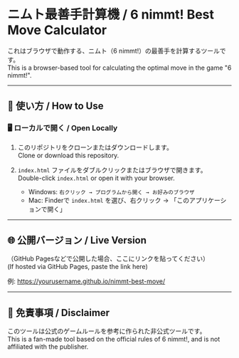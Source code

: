 # ニムト最善手計算機 / 6 nimmt! Best Move Calculator

これはブラウザで動作する、ニムト（6 nimmt!）の最善手を計算するツールです。  
This is a browser-based tool for calculating the optimal move in the game "6 nimmt!".

---

## 🔧 使い方 / How to Use

### 🖥️ ローカルで開く / Open Locally

1. このリポジトリをクローンまたはダウンロードします。  
   Clone or download this repository.

2. `index.html` ファイルをダブルクリックまたはブラウザで開きます。  
   Double-click `index.html` or open it with your browser.

   - Windows: `右クリック → プログラムから開く → お好みのブラウザ`
   - Mac: Finderで `index.html` を選び、右クリック → 「このアプリケーションで開く」

---

## 🌐 公開バージョン / Live Version

（GitHub Pagesなどで公開した場合、ここにリンクを貼ってください）  
(If hosted via GitHub Pages, paste the link here)

例: https://yourusername.github.io/nimmt-best-move/

---

## 📄 免責事項 / Disclaimer

このツールは公式のゲームルールを参考に作られた非公式ツールです。  
This is a fan-made tool based on the official rules of 6 nimmt!, and is not affiliated with the publisher.
